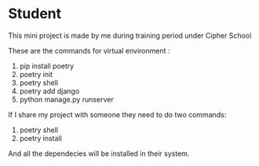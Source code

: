 # Student
This mini project is made by me during training period under Cipher School



These are the commands for virtual environment :

1. pip install poetry
2. poetry init
3. poetry shell
4. poetry add django
5. python manage.py runserver


If I share my project with someone they need to do two commands:
1. poetry shell
2. poetry install 

And all the dependecies will be installed in their system.
